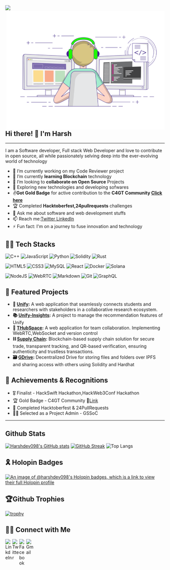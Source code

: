 <img align="centre" src="https://camo.githubusercontent.com/36d6c190b35fd8f4229e940e13af24fb2ccad4ed4109fb447ad682ef959111a8/68747470733a2f2f7265732e636c6f7564696e6172792e636f6d2f646f6671396768396c2f696d6167652f75706c6f61642f76313638383032363633372f6769746875622d6865616465722d696d6167655f325f6f686f6a67342e706e67"/>


<img align="right" alt="GIF" src="https://raw.githubusercontent.com/devSouvik/devSouvik/master/gif3.gif" width="500"/>
<br>

## Hi there! 👋 I'm Harsh
---


I am a Software developer, Full stack Web Developer and love to contribute in open source, all while passionately selving deep into the ever-evolving world of technology  
- 🔭 I’m currently working on my Code Reviewer project
- 🌱 I’m currently <b>learning Blockchain</b> technology
- 👯 I’m looking to <b>collaborate on Open Source</b> Projects
- 🤔 Exploring new technologies and developing sofwares
- ✌️<b>Got Gold Badge</b> for active contribution to the <b>C4GT Community [Click here](https://drive.google.com/file/d/1fPTwJ0_24kY11GEAbJpOj3AVCh9VaQNp/view?usp=sharing)</b> 
- 🏆 Completed <b>Hacktoberfest,24pullrequests</b> challenges
- 💬 Ask me about software and web development stuffs
- 📫 Reach me:<a href="https://x.com/Harsh_dev098?t=EyUvr1QvMSpco9QB6k72iw&s=09">Twitter </a> <a href="https://www.linkedin.com/in/harsh-dev-pathak-60a426257">LinkedIn</a>
- ⚡ Fun fact: I'm on a journey to fuse innovation and technology

## 🧑‍💻 Tech Stacks

![C++](https://img.shields.io/badge/c++-%2300599C.svg?style=for-the-badge&logo=c%2B%2B&logoColor=white)
![JavaScript](https://img.shields.io/badge/javascript-%23323330.svg?style=for-the-badge&logo=javascript&logoColor=%23F7DF1E) 
![Python](https://img.shields.io/badge/python-3670A0?style=for-the-badge&logo=python&logoColor=ffdd54)
![Solidity](https://img.shields.io/badge/solidity-3639A0?style=for-the-badge&logo=solidity&logoColor=ffdd54)
![Rust](https://img.shields.io/badge/rust-20628A?style=for-the-badge&logo=rust&logoColor=ffdd54)

![HTML5](https://img.shields.io/badge/html5-%23E34F26.svg?style=for-the-badge&logo=html5&logoColor=white)
![CSS3](https://img.shields.io/badge/css3-%231572B6.svg?style=for-the-badge&logo=css3&logoColor=white)
![MySQL](https://img.shields.io/badge/mysql-%2300f.svg?style=for-the-badge&logo=mysql&logoColor=white)
![React](https://img.shields.io/badge/React-20232A?style=for-the-badge&logo=react&logoColor=61DAFB)
![Docker](https://img.shields.io/badge/Docker-20223A?style=for-the-badge&logo=docker&logoColor=61DAFB)
![Solana](https://img.shields.io/badge/Solana-20128A?style=for-the-badge&logo=solana&logoColor=61DAFB)


![NodeJS](https://img.shields.io/badge/node.js-6DA55F?style=for-the-badge&logo=node.js&logoColor=white)
![WebRTC](https://img.shields.io/badge/WebRTC-black?style=for-the-badge&logo=socket.io&badgeColor=010101)
![Markdown](https://img.shields.io/badge/markdown-%23000000.svg?style=for-the-badge&logo=markdown&logoColor=white)
![Git](https://img.shields.io/badge/git-%23F05033.svg?style=for-the-badge&logo=git&logoColor=white)
![GraphQL](https://img.shields.io/badge/graphql-%23F75893.svg?style=for-the-badge&logo=graphql&logoColor=white)

## 🚀 Featured Projects

- **🔬 [Unify](https://github.com/Research-Nexas/Unify):** A web application that seamlessly connects students and researchers with stakeholders in a collaborative research ecosystem.
- **📚 [Unify-Insights](https://github.com/Research-Nexas/Unify-Insights):** A project to manage the recommendation features of Unify
- **👥 [THubSpace](https://github.com/Harshdev098/THubSpace):** A web application for team collaboration. Implementing WebRTC,WebSocket and version control 
- **⛓️ [Supply Chain](https://github.com/Harshdev098/Supply-Chain):** Blockchain-based supply chain solution for secure trade, transparent tracking, and QR-based verification, ensuring authenticity and trustless transactions.
- **🗃️ [GDrive](https://github.com/Harshdev098/GDrive-3.0):** Decentralized Drive for storing files and folders over IPFS and sharing access with others using Solidity and Hardhat 


## 🏅 Achievements & Recognitions

- 🎖️ Finalist - HackSwift Hackathon,HackWeb3Conf Hackathon
- 🏆 Gold Badge - C4GT Community 🔗[Link](https://drive.google.com/file/d/1fPTwJ0_24kY11GEAbJpOj3AVCh9VaQNp/view?usp=sharing)
- 🚀 Completed Hacktoberfest & 24PullRequests
- 👨‍💻 Selected as a Project Admin - GSSoC


---

## Github Stats

[![Harshdev098's GitHub stats](https://github-readme-stats.vercel.app/api?username=Harshdev098&hide=contribs&show_icons=true&theme=radical)](https://github.com/anuraghazra/github-readme-stats)
[![GitHub Streak](https://streak-stats.demolab.com/?user=Harshdev098&theme=radical)](https://git.io/streak-stats)
![Top Langs](https://github-readme-stats.vercel.app/api/top-langs/?username=Harshdev098&layout=compact&theme=radical)

## 🎗 Holopin Badges

[![An image of @harshdev098's Holopin badges, which is a link to view their full Holopin profile](https://holopin.me/harshdev098)](https://holopin.io/@harshdev098)

## 🏆Github Trophies

[![trophy](https://github-profile-trophy.vercel.app/?username=Harshdev098&theme=onedark)](https://github.com/Harshdev098/github-profile-trophy)


##  🤝🏻 Connect with Me

<a href="https://www.linkedin.com/in/harsh-dev-pathak-60a426257">
  <img align="left" alt="LinkdeIn" width="22px" src="https://cdn.jsdelivr.net/npm/simple-icons@v3/icons/linkedin.svg" />
</a>
<a href="https://x.com/Harsh_dev098?t=EyUvr1QvMSpco9QB6k72iw&s=09">
  <img align="left" alt="Twitter" width="22px" src="https://cdn.jsdelivr.net/npm/simple-icons@v3/icons/twitter.svg" />
</a>
<a href="https://www.facebook.com/harsh.devpathak">
  <img align="left" alt="Facebook" width="22px" src="https://cdn.jsdelivr.net/npm/simple-icons@v3/icons/facebook.svg" />
</a>
<a href="mailto:harshoxfordgkp@gmail.com">
    <img align="left" alt="Gmail" width="26px" src="https://cdn.jsdelivr.net/npm/simple-icons@v3/icons/gmail.svg" />
  </a>


